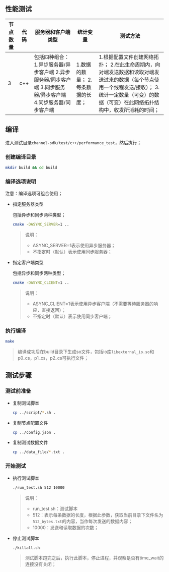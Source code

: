 ## 性能测试

| 节点数量 | 代码 | 服务器和客户端类型                                           | 统计变量                          | 测试方法                                                     |
| -------- | ---- | ------------------------------------------------------------ | --------------------------------- | ------------------------------------------------------------ |
| 3        | c++  | 包括四种组合： 1.异步服务器/异步客户端 2.异步服务器/同步客户端 3.同步服务器/异步客户端 4.同步服务器/同步客户端 | 1.数据的数量； 2.每条数据的长度； | 1.根据配置文件创建网络拓扑； 2.在此生命周期内，向对端发送数据和读取对端发送过来的数据（每个节点使用一个线程发送/接收）； 3.统计一定数量（可变）的数据（可变）在此网络拓扑结构中，收发所消耗的时间； |



## 编译

进入测试目录`channel-sdk/test/c++/performance_test`，然后执行；

### 创建编译目录

```bash
mkdir build && cd build
```

### 编译选项说明

注意：编译选项可组合使用；

- 指定服务器类型

  包括异步和同步两种类型；

  ```bash
  cmake -DASYNC_SERVER=1 ..
  ```

  > 说明：
  >
  > - ASYNC_SERVER=1表示使用异步服务器；
  > - 不指定时（默认）表示使用同步服务器；



- 指定客户端类型

  包括异步和同步两种类型；

  ```bash
  cmake -DASYNC_CLIENT=1 .. 
  ```

  > 说明：
  >
  > - ASYNC_CLIENT=1表示使用异步客户端（不需要等待服务器的响应，直接返回）；
  > - 不指定时（默认）表示使用同步客户端；



### 执行编译

```bash
make
```

> 编译成功后在build目录下生成so文件，包括io库`libexternal_io.so`和p0_cs，p1_cs，p2_cs可执行文件；



## 测试步骤

### 测试前准备

- 复制测试脚本

  ```bash
  cp ../script/*.sh .
  ```

- 复制节点配置文件

  ```bash
  cp ../config.json .
  ```

- 复制测试数据文件

  ```bash
  cp ../data_file/*.txt .
  ```

  

### 开始测试

- 执行测试脚本

  ```bash
  ./run_test.sh 512 10000
  ```

  > 说明：
  >
  > - run_test.sh：测试脚本
  > - 512：表示每条数据的长度，根据此参数，获取当前目录下文件名为`512_bytes.txt`的内容，当作每次发送的数据内容；
  > - 10000：发送和读取数据的次数；

- 停止测试脚本

  ```bash
  ./killall.sh
  ```

  > 测试脚本跑完之后，执行此脚本，停止进程，并观察是否有time_wait的连接没有关闭；

